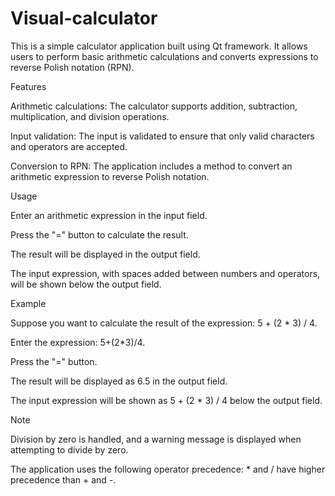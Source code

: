 # Visual-calculator
This is a simple calculator application built using Qt framework. It allows users to perform basic arithmetic calculations and converts expressions to reverse Polish notation (RPN).


Features

Arithmetic calculations: 
The calculator supports addition, subtraction, multiplication, and division operations.

Input validation: The input is validated to ensure that only valid characters and operators are accepted.

Conversion to RPN: The application includes a method to convert an arithmetic expression to reverse Polish notation.


Usage

Enter an arithmetic expression in the input field.

Press the "=" button to calculate the result.

The result will be displayed in the output field.

The input expression, with spaces added between numbers and operators, will be shown below the output field.

Example

Suppose you want to calculate the result of the expression: 5 + (2 * 3) / 4.

Enter the expression: 5+(2*3)/4.

Press the "=" button.

The result will be displayed as 6.5 in the output field.

The input expression will be shown as 5 + (2 * 3) / 4 below the output field.


Note

Division by zero is handled, and a warning message is displayed when attempting to divide by zero.

The application uses the following operator precedence: * and / have higher precedence than + and -.
